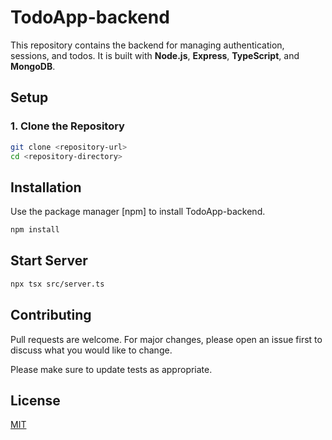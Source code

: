 # TodoApp-backend

This repository contains the backend for managing authentication, sessions, and todos. It is built with **Node.js**, **Express**, **TypeScript**, and **MongoDB**.

## Setup
### 1. **Clone the Repository**
```bash
git clone <repository-url>
cd <repository-directory> 
```
## Installation

Use the package manager [npm] to install TodoApp-backend.

```bash
npm install
```

## Start Server

```bash
npx tsx src/server.ts
```

## Contributing

Pull requests are welcome. For major changes, please open an issue first
to discuss what you would like to change.

Please make sure to update tests as appropriate.

## License

[MIT](https://choosealicense.com/licenses/mit/)
